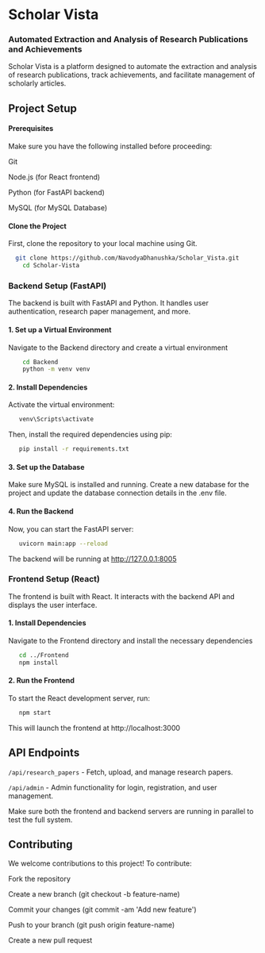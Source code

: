 
# Scholar Vista

### Automated Extraction and Analysis of Research Publications and Achievements

Scholar Vista is a platform designed to automate the extraction and analysis of research publications, track achievements, and facilitate management of scholarly articles.


## Project Setup
#### Prerequisites

Make sure you have the following installed before proceeding:

Git

Node.js (for React frontend)

Python (for FastAPI backend)

MySQL (for MySQL Database)

#### Clone the Project
First, clone the repository to your local machine using Git.
```bash
  git clone https://github.com/NavodyaDhanushka/Scholar_Vista.git
    cd Scholar-Vista

```

### Backend Setup (FastAPI)

The backend is built with FastAPI and Python. It handles user authentication, research paper management, and more.

#### 1. Set up a Virtual Environment

Navigate to the Backend directory and create a virtual environment
```bash
    cd Backend
    python -m venv venv
```

#### 2. Install Dependencies
Activate the virtual environment:
```bash
   venv\Scripts\activate
```
Then, install the required dependencies using pip:
```bash
   pip install -r requirements.txt
```
#### 3. Set up the Database
Make sure MySQL is installed and running. Create a new database for the project and update the database connection details in the .env file.

#### 4. Run the Backend
Now, you can start the FastAPI server:
```bash
   uvicorn main:app --reload
```
The backend will be running at http://127.0.0.1:8005

### Frontend Setup (React)
The frontend is built with React. It interacts with the backend API and displays the user interface.

#### 1. Install Dependencies
Navigate to the Frontend directory and install the necessary dependencies
```bash
   cd ../Frontend
   npm install
```
#### 2. Run the Frontend
To start the React development server, run:
```bash
   npm start
```
This will launch the frontend at http://localhost:3000
## API Endpoints

`/api/research_papers` - Fetch, upload, and manage research papers.

`/api/admin` - Admin functionality for login, registration, and user management.

Make sure both the frontend and backend servers are running in parallel to test the full system.
## Contributing

We welcome contributions to this project! To contribute:

Fork the repository

Create a new branch (git checkout -b feature-name)

Commit your changes (git commit -am 'Add new feature')

Push to your branch (git push origin feature-name)

Create a new pull request

